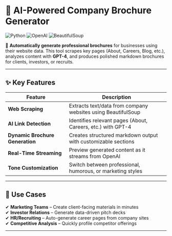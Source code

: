 # 🚀 AI-Powered Company Brochure Generator

![Python](https://img.shields.io/badge/Python-3.11+-blue.svg)
![OpenAI](https://img.shields.io/badge/OpenAI-GPT_4-purple.svg)
![BeautifulSoup](https://img.shields.io/badge/Scraping-BeautifulSoup-green.svg)

📄 **Automatically generate professional brochures** for businesses using their website data. This tool scrapes key pages (About, Careers, Blog, etc.), analyzes content with **GPT-4**, and produces polished markdown brochures for clients, investors, or recruits.

---

## ✨ Key Features

| Feature | Description |
|---------|-------------|
| **Web Scraping** | Extracts text/data from company websites using BeautifulSoup |
| **AI Link Detection** | Identifies relevant pages (About, Careers, etc.) with GPT-4 |
| **Dynamic Brochure Generation** | Creates structured markdown output with customizable sections |
| **Real-Time Streaming** | Preview generated content as it streams from OpenAI |
| **Tone Customization** | Switch between professional, humorous, or marketing styles |

---

## 🚀 Use Cases

✔ **Marketing Teams** – Create client-facing materials in minutes  
✔ **Investor Relations** – Generate data-driven pitch decks  
✔ **HR/Recruiting** – Auto-generate career pages from company sites  
✔ **Competitive Analysis** – Quickly profile competitor offerings  

---

